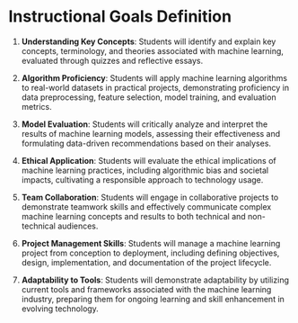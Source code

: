 Instructional Goals Definition
==============================

1. **Understanding Key Concepts**: Students will identify and explain key concepts, terminology, and theories associated with machine learning, evaluated through quizzes and reflective essays.

2. **Algorithm Proficiency**: Students will apply machine learning algorithms to real-world datasets in practical projects, demonstrating proficiency in data preprocessing, feature selection, model training, and evaluation metrics.

3. **Model Evaluation**: Students will critically analyze and interpret the results of machine learning models, assessing their effectiveness and formulating data-driven recommendations based on their analyses.

4. **Ethical Application**: Students will evaluate the ethical implications of machine learning practices, including algorithmic bias and societal impacts, cultivating a responsible approach to technology usage.

5. **Team Collaboration**: Students will engage in collaborative projects to demonstrate teamwork skills and effectively communicate complex machine learning concepts and results to both technical and non-technical audiences.

6. **Project Management Skills**: Students will manage a machine learning project from conception to deployment, including defining objectives, design, implementation, and documentation of the project lifecycle.

7. **Adaptability to Tools**: Students will demonstrate adaptability by utilizing current tools and frameworks associated with the machine learning industry, preparing them for ongoing learning and skill enhancement in evolving technology.
